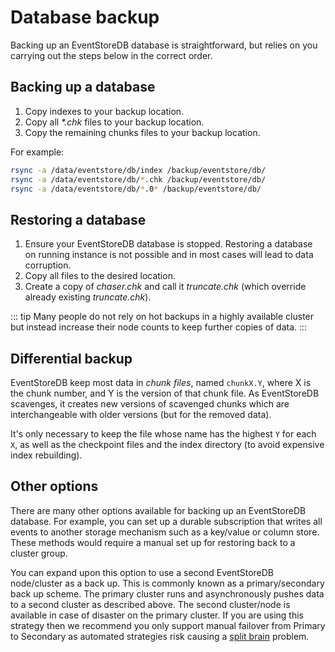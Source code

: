 # Database backup

Backing up an EventStoreDB database is straightforward, but relies on you carrying out the steps below in the correct order.

## Backing up a database

1. Copy indexes to your backup location.
2. Copy all _*.chk_ files to your backup location.
3. Copy the remaining chunks files to your backup location.

For example:

```bash
rsync -a /data/eventstore/db/index /backup/eventstore/db/
rsync -a /data/eventstore/db/*.chk /backup/eventstore/db/
rsync -a /data/eventstore/db/*.0* /backup/eventstore/db/
```

## Restoring a database

1.  Ensure your EventStoreDB database is stopped. Restoring a database on running instance is not possible and in most cases will lead to data corruption.
2.  Copy all files to the desired location.
3.  Create a copy of _chaser.chk_ and call it _truncate.chk_ (which override already existing _truncate.chk_).

::: tip
Many people do not rely on hot backups in a highly available cluster but instead increase their node counts to keep further copies of data.
:::

## Differential backup

EventStoreDB keep most data in _chunk files_, named `chunkX.Y`, where X is the chunk number, and Y is the version of that chunk file. As EventStoreDB scavenges, it creates new versions of scavenged chunks which are interchangeable with older versions (but for the removed data).

It's only necessary to keep the file whose name has the highest `Y` for each `X`, as well as the checkpoint files and the index directory (to avoid expensive index rebuilding).

## Other options

There are many other options available for backing up an EventStoreDB database. For example, you can set up a durable subscription that writes all events to another storage mechanism such as a key/value or column store. These methods would require a manual set up for restoring back to a cluster group.

You can expand upon this option to use a second EventStoreDB node/cluster as a back up. This is commonly known as a primary/secondary back up scheme. The primary cluster runs and asynchronously pushes data to a second cluster as described above. The second cluster/node is available in case of disaster on the primary cluster. If you are using this strategy then we recommend you only support manual failover from Primary to Secondary as automated strategies risk causing a [split brain](http://en.wikipedia.org/wiki/Split-brain_%28computing%29) problem.
